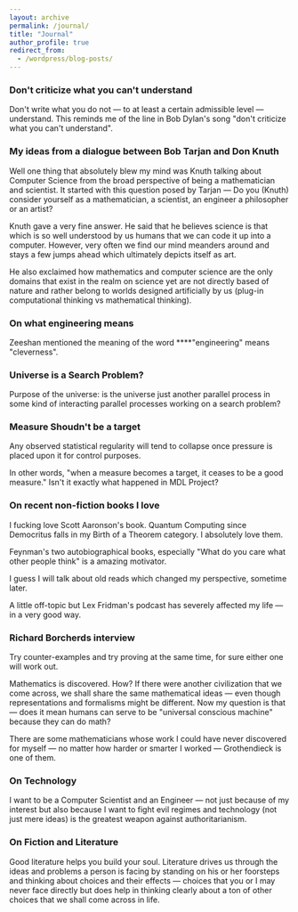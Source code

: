 ```yaml
---
layout: archive
permalink: /journal/
title: "Journal"
author_profile: true
redirect_from:
  - /wordpress/blog-posts/
---
```


### Don't criticize what you can't understand

Don't write what you do not — to at least a certain admissible level — understand. This reminds me of the line in Bob Dylan's song "don't criticize what you can't understand".

### My ideas from a dialogue between Bob Tarjan and Don Knuth

Well one thing that absolutely blew my mind was Knuth talking about Computer Science from the broad perspective of being a mathematician and scientist. It started with this question posed by Tarjan — Do you (Knuth) consider yourself as a mathematician, a scientist, an engineer a philosopher or an artist?

Knuth gave a very fine answer. He said that he believes science is that which is so well understood by us humans that we can code it up into a computer. However, very often we find our mind meanders around and stays a few jumps ahead which ultimately depicts itself as art.

He also exclaimed how mathematics and computer science are the only domains that exist in the realm on science yet are not directly based of nature and rather belong to worlds designed artificially by us (plug-in computational thinking vs mathematical thinking).

### On what engineering means

Zeeshan mentioned the meaning of the word ****"engineering" means "cleverness".

### Universe is a Search Problem?

Purpose of the universe: is the universe just another parallel process in some kind of interacting parallel processes working on a search problem?

### Measure Shoudn't be a target

Any observed statistical regularity will tend to collapse once pressure is placed upon it for control purposes.

In other words, "when a measure becomes a target, it ceases to be a good measure." Isn't it exactly what happened in MDL Project?

### On recent non-fiction books I love

I fucking love Scott Aaronson's book. Quantum Computing since Democritus falls in my Birth of a Theorem category. I absolutely love them.

Feynman's two autobiographical books, especially "What do you care what other people think" is a amazing motivator.

I guess I will talk about old reads which changed my perspective, sometime later.

A little off-topic but Lex Fridman's podcast has severely affected my life — in a very good way.

### Richard Borcherds interview

Try counter-examples and try proving at the same time, for sure either one will work out.

Mathematics is discovered. How? If there were another civilization that we come across, we shall share the same mathematical ideas — even though representations and formalisms might be different. Now my question is that — does it mean humans can serve to be "universal conscious machine" because they can do math?

There are some mathematicians whose work I could have never discovered for myself — no matter how harder or smarter I worked — Grothendieck is one of them.

### On Technology

I want to be a Computer Scientist and an Engineer — not just because of my interest but also because I want to fight evil regimes and technology (not just mere ideas) is the greatest weapon against authoritarianism.

### On Fiction and Literature

Good literature helps you build your soul. Literature drives us through the ideas and problems a person is facing by standing on his or her foorsteps and thinking about choices and their effects — choices that you or I may never face directly but does help in thinking clearly about a ton of other choices that we shall come across in life.

